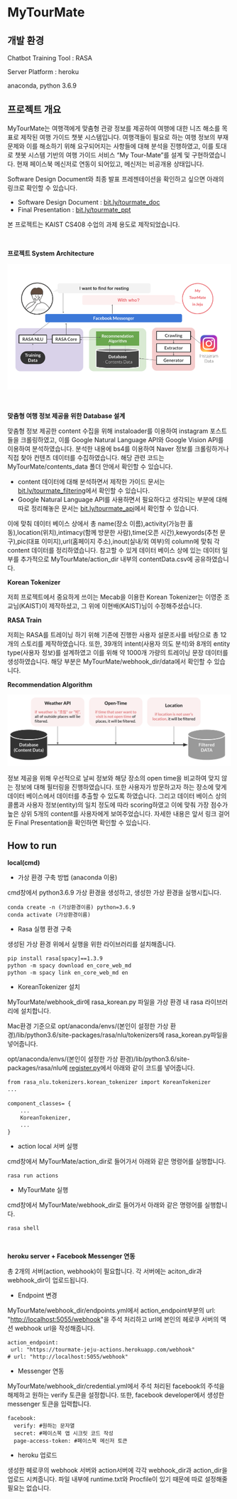# MyTourMate

## 개발 환경
Chatbot Training Tool : RASA

Server Platform : heroku

anaconda, python 3.6.9

## 프로젝트 개요

MyTourMate는 여행객에게 맞춤형 관광 정보를 제공하여 여행에 대한 니즈 해소를 목표로 제작된 여행 가이드 챗봇 시스템입니다. 여행객들이 필요로 하는 여행 정보의 부재 문제와 이를 해소하기 위해 요구되어지는 사항들에 대해 분석을 진행하였고, 이를 토대로 챗봇 시스템 기반의 여행 가이드 서비스 “My Tour-Mate”를 설계 및 구현하였습니다. 현재 페이스북 메신저로 연동이 되어있고, 메신저는 비공개용 상태입니다. 

Software Design Document와 최종 발표 프레젠테이션을 확인하고 싶으면 아래의 링크로 확인할 수 있습니다.

- Software Design Document : [bit.ly/tourmate_doc](http://bit.ly/tourmate_doc)
- Final Presentation : [bit.ly/tourmate_ppt](http://bit.ly/tourmate_ppt)

본 프로젝트는 KAIST CS408 수업의 과제 용도로 제작되었습니다.

<br>

**프로젝트 System Architecture**

![MyTourMate/Project_Presentation.png](MyTourMate/Project_Presentation.png)

<br>

**맞춤형 여행 정보 제공을 위한 Database 설계**

맞춤형 정보 제공한 content 수집을 위해 instaloader를 이용하여 instagram 포스트들을 크롤링하였고, 이를 Google Natural Language API와 Google Vision API를 이용하여 분석하였습니다. 분석한 내용에 bs4를 이용하여 Naver 정보를 크롤링하거나 직접 찾아 컨텐츠 데이터를 수집하였습니다. 해당 관련 코드는 MyTourMate/contents_data 폴더 안에서 확인할 수 있습니다.

- content 데이터에 대해 분석하면서 제작한 가이드 문서는 [bit.ly/tourmate_filtering](http://bit.ly/tourmate_filtering)에서 확인할 수 있습니다.
- Google Natural Language API를 사용하면서 필요하다고 생각되는 부분에 대해 따로 정리해놓은 문서는 [bit.ly/tourmate_api](http://bit.ly/tourmate_api)에서 확인할 수 있습니다.

이에 맞춰 데이터 베이스 상에서 총 name(장소 이름),activity(가능한 홀동),location(위치),intimacy(함께 방문한 사람),time(오픈 시간),kewyords(추천 문구),pic(대표 이미지),url(홈페이지 주소),inout(실내/외 여부)의 column에 맞춰 각 content 데이터를 정리하였습니다. 참고할 수 있게 데이터 베이스 상에 있는 데이터 일부를 추가적으로 MyTourMate/action_dir 내부의 contentData.csv에 공유하였습니다.
<br> 

**Korean Tokenizer**

저희 프로젝트에서 중요하게 쓰이는 Mecab을 이용한 Korean Tokenizer는 이영준 조교님(KAIST)이 제작하셨고, 그 위에 이현배(KAIST)님이 수정해주셨습니다.
<br>

**RASA Train**

저희는 RASA를 트레이닝 하기 위해 기존에 진행한 사용자 설문조사를 바탕으로 총 12개의 스토리를 제작하였습니다. 또한, 39개의 intent(사용자 의도 분석)와 8개의 entity type(사용자 정보)를 설계하였고 이를 위해 약 1000개 가량의 트레이닝 문장 데이터를 생성하였습니다. 해당 부분은 MyTourMate/webhook_dir/data에서 확인할 수 있습니다.
<br>

**Recommendation Algorithm**

![MyTourMate/_2019-12-20__1.13.06.png](MyTourMate/_2019-12-20__1.13.06.png)

정보 제공을 위해 우선적으로 날씨 정보와 해당 장소의 open time을 비교하여 맞지 않는 정보에 대해 필터링을 진행하였습니다. 또한 사용자가 방문하고자 하는 장소에 맞게 데이터 베이스에서 데이터를 추출할 수 있도록 하였습니다. 그리고 데이터 베이스 상의 콜롬과 사용자 정보(entity)의 일치 정도에 따라 scoring하였고 이에 맞춰 가장 점수가 높은 상위 5개의 content를 사용자에게 보여주었습니다. 자세한 내용은 앞서 링크 걸어둔 Final Presentation을 확인하면 확인할 수 있습니다.
<br>

## How to run

**local(cmd)**

- 가상 환경 구축 방법 (anaconda 이용)

cmd창에서 python3.6.9 가상 환경을 생성하고, 생성한 가상 환경을 실행시킵니다.

    conda create -n (가상환경이름) python=3.6.9
    conda activate (가상환경이름)

- Rasa 실행 환경 구축

생성된 가상 환경 위에서 실행을 위한 라이브러리를 설치해줍니다.

    pip install rasa[spacy]==1.3.9
    python -m spacy download en_core_web_md
    python -m spacy link en_core_web_md en

- KoreanTokenizer 설치

MyTourMate/webhook_dir에 rasa_korean.py 파일을 가상 환경 내 rasa 라이브러리에 설치합니다. 

Mac환경 기준으로 opt/anaconda/envs/(본인이 설정한 가상 환경)/lib/python3.6/site-packages/rasa/nlu/tokenizers에 rasa_korean.py파일을 넣어줍니다.

opt/anaconda/envs/(본인이 설정한 가상 환경)/lib/python3.6/site-packages/rasa/nlu에 [register.py](http://register.py)에서 아래와 같이 코드를 넣어줍니다. 

    from rasa_nlu.tokenizers.korean_tokenizer import KoreanTokenizer
    ...
    
    component_classes= {
    	...
    	KoreanTokenizer,
    	...
    }

- action local 서버 실행

cmd창에서 MyTourMate/action_dir로 들어가서 아래와 같은 명령어를 실행합니다. 

    rasa run actions

- MyTourMate 실행

cmd창에서 MyTourMate/webhook_dir로 들어가서 아래와 같은 명령어를 실행합니다.

    rasa shell

<br>

**heroku server + Facebook Messenger 연동**

총 2개의 서버(action, webhook)이 필요합니다. 각 서버에는 aciton_dir과 webhook_dir이 업로드됩니다.

- Endpoint 변경

MyTourMate/webhook_dir/endpoints.yml에서 action_endpoint부분의 url: "[http://localhost:5055/webhook](http://localhost:5055/webhook)"을 주석 처리하고 url에 본인의 헤로쿠 서버의 액션 webhook url을 작성해줍니다. 

    action_endpoint:
     url: "https://tourmate-jeju-actions.herokuapp.com/webhook"
    # url: "http://localhost:5055/webhook"

- Messenger 연동

MyTourMate/webhook_dir/credential.yml에서 주석 처리된 facebook의 주석을 해제하고 원하는 verify 토큰을 설정합니다. 또한, facebook developer에서 생성한 messenger 토큰을 입력합니다.

    facebook:
      verify: #원하는 문자열
      secret: #페이스북 앱 시크릿 코드 작성
      page-access-token: #페이스북 메신저 토큰

- heroku 업로드

생성한 헤로쿠의 webhook 서버와 action서버에 각각 webhook_dir과 action_dir을 업로드 시켜줍니다. 파일 내부에 runtime.txt와 Procfile이 있기 때문에 따로 설정해줄 필요는 없습니다.